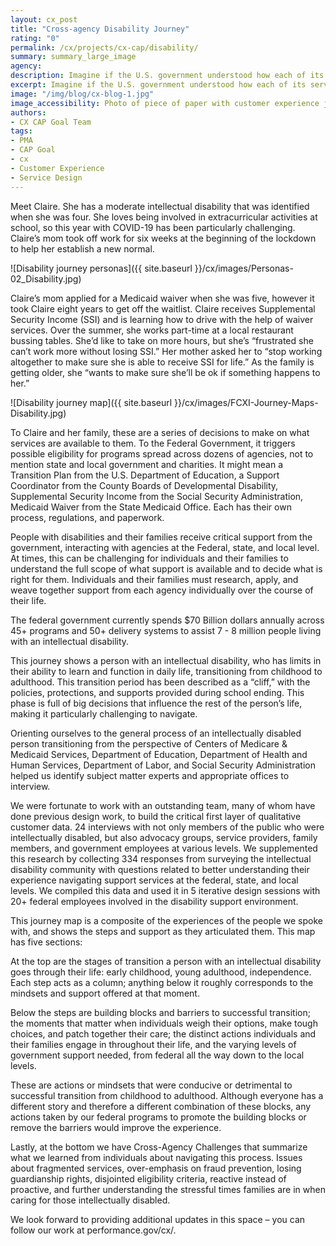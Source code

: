 ```yaml
---
layout: cx_post
title: "Cross-agency Disability Journey"
rating: "0"
permalink: /cx/projects/cx-cap/disability/
summary: summary_large_image
agency:
description: Imagine if the U.S. government understood how each of its services were part of a broader customer journey. How might federal agencies change their approach or even work together? How might citizens think differently about those services and their overall experience with government?
excerpt: Imagine if the U.S. government understood how each of its services were part of a broader customer journey. How might federal agencies change their approach or even work together? How might citizens think differently about those services and their overall experience with government?
image: "/img/blog/cx-blog-1.jpg"
image_accessibility: Photo of piece of paper with customer experience journey on it.
authors:
- CX CAP Goal Team
tags:
- PMA
- CAP Goal
- cx
- Customer Experience
- Service Design
---
```


Meet Claire. She has a moderate intellectual disability that was identified when she was four. She loves being involved in extracurricular activities at school, so this year with COVID-19 has been particularly challenging. Claire’s mom took off work for six weeks at the beginning of the lockdown to help her establish a new normal.

![Disability journey personas]({{ site.baseurl }}/cx/images/Personas-02_Disability.jpg)

Claire’s mom applied for a Medicaid waiver when she was five, however it took Claire eight years to get off the waitlist. Claire receives Supplemental Security Income (SSI) and is learning how to drive with the help of waiver services. Over the summer, she works part-time at a local restaurant bussing tables. She’d like to take on more hours, but she’s “frustrated she can’t work more without losing SSI.” Her mother asked her to “stop working altogether to make sure she is able to receive SSI for life.” As the family is getting older, she “wants to make sure she’ll be ok if something happens to her.”

![Disability journey map]({{ site.baseurl }}/cx/images/FCXI-Journey-Maps-Disability.jpg)

To Claire and her family, these are a series of decisions to make on what services are available to them. To the Federal Government, it triggers possible eligibility for programs spread across dozens of agencies, not to mention state and local government and charities. It might mean a Transition Plan from the U.S. Department of Education, a Support Coordinator from the County Boards of Developmental Disability, Supplemental Security Income from the Social Security Administration, Medicaid Waiver from the State Medicaid Office. Each has their own process, regulations, and paperwork.

People with disabilities and their families receive critical support from the government, interacting with agencies at the Federal, state, and local level. At times, this can be challenging for individuals and their families to understand the full scope of what support is available and to decide what is right for them. Individuals and their families must research, apply, and weave together support from each agency individually over the course of their life.

The federal government currently spends $70 Billion dollars annually across 45+ programs and 50+ delivery systems to assist 7 - 8 million people living with an intellectual disability.

This journey shows a person with an intellectual disability, who has limits in their ability to learn and function in daily life, transitioning from childhood to adulthood. This transition period has been described as a “cliff,” with the policies, protections, and supports provided during school
ending. This phase is full of big decisions that influence the rest of the person’s life, making it particularly challenging to navigate.

Orienting ourselves to the general process of an intellectually disabled person transitioning from the perspective of Centers of Medicare & Medicaid Services, Department of Education, Department of Health and Human Services, Department of Labor, and Social Security Administration helped us identify subject matter experts and appropriate offices to interview.

We were fortunate to work with an outstanding team, many of whom have done previous design work, to build the critical first layer of qualitative customer data. 24 interviews with not only members of the public who were intellectually disabled, but also advocacy groups, service providers, family members, and government employees at various levels. We supplemented this research by collecting 334 responses from surveying the intellectual disability community with questions related to better understanding their experience navigating support services at the federal, state, and local levels. We compiled this data and used it in 5 iterative design sessions with 20+ federal employees involved in the disability support environment.

This journey map is a composite of the experiences of the people we spoke with, and shows the steps and support as they articulated them. This map has five sections:

At the top are the stages of transition a person with an intellectual disability goes through their life: early childhood, young adulthood, independence. Each step acts as a column; anything below it roughly corresponds to the mindsets and support offered at that moment.

Below the steps are building blocks and barriers to successful transition; the moments that matter when individuals weigh their options, make tough choices, and patch together their care; the distinct actions individuals and their families engage in throughout their life, and the varying levels of government support needed, from federal all the way down to the local levels.

These are actions or mindsets that were conducive or detrimental to successful transition from childhood to adulthood. Although everyone has a different story and therefore a different combination of these blocks, any actions taken by our federal programs to promote the building blocks or remove the barriers would improve the experience.

Lastly, at the bottom we have Cross-Agency Challenges that summarize what we learned from individuals about navigating this process. Issues about fragmented services, over-emphasis on fraud prevention, losing guardianship rights, disjointed eligibility criteria, reactive instead of proactive, and further understanding the stressful times families are in when caring for those intellectually disabled.

We look forward to providing additional updates in this space – you can follow our work at performance.gov/cx/.
